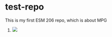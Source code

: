 # test-repo

This is my first ESM 206 repo, which is about MPG

1. ![](https://octodex.github.com/images/Octogatos.png)
